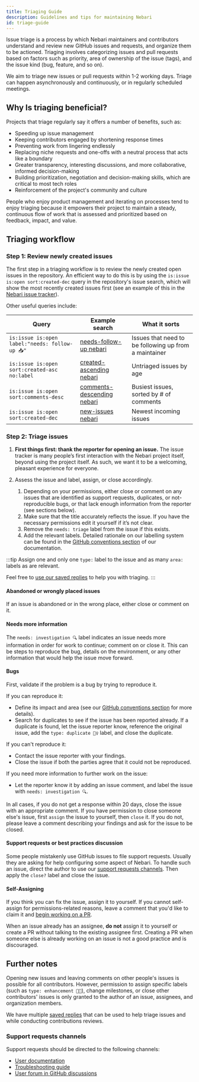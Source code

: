 ```yaml
---
title: Triaging Guide
description: Guidelines and tips for maintaining Nebari
id: triage-guide
---
```


Issue triage is a process by which Nebari maintainers and contributors understand and review new GitHub issues and requests,
and organize them to be actioned. Triaging involves categorizing issues and pull requests based on factors such as priority,
area of ownership of the issue (tags), and the issue kind (bug, feature, and so on).

We aim to triage new issues or pull requests within 1-2 working days.
Triage can happen asynchronously and continuously, or in regularly scheduled meetings.

## Why Is triaging beneficial?

Projects that triage regularly say it offers a number of benefits, such as:

- Speeding up issue management
- Keeping contributors engaged by shortening response times
- Preventing work from lingering endlessly
- Replacing niche requests and one-offs with a neutral process that acts like a boundary
- Greater transparency, interesting discussions, and more collaborative, informed decision-making
- Building prioritization, negotiation and decision-making skills, which are critical to most tech roles
- Reinforcement of the project's community and culture

People who enjoy product management and iterating on processes tend to enjoy triaging because it empowers their project to maintain a steady,
continuous flow of work that is assessed and prioritized based on feedback, impact, and value.

## Triaging workflow

### Step 1: Review newly created issues

The first step in a triaging workflow is to review the newly created open issues in the repository.
An efficient way to do this is by using the `is:issue is:open sort:created-dec` query in the repository's issue search,
which will show the most recently created issues first (see an example of this in the [Nebari issue tracker](https://github.com/nebari-dev/nebari/issues?q=is%3Aissue+is%3Aopen+sort%3Acreated-desc)).

Other useful queries include:

|Query | Example search                                                                                                       | What it sorts                                           |
|------| ------------------------------------------------------------------------------------------------------------ | ------------------------------------------------------- |
|`is:issue is:open label:"needs: follow-up 📥" `| [needs-follow-up nebari](https://github.com/nebari-dev/nebari/issues?q=is%3Aissue+is%3Aopen+label%3A%22needs%3A+follow-up+%F0%9F%93%A5%22+)        | Issues that need to be following up from a maintainer                |
|`is:issue is:open sort:created-asc no:label`| [created-ascending nebari](https://github.com/nebari-dev/nebari/issues?q=is%3Aissue+is%3Aopen+sort%3Acreated-asc+no%3Alabel)     | Untriaged issues by age                                 |
|`is:issue is:open sort:comments-desc`| [comments-descending nebari](https://github.com/nebari-dev/nebari/issues?q=is%3Aissue+is%3Aopen+sort%3Acomments-desc) | Busiest issues, sorted by # of comments       |
|`is:issue is:open sort:created-dec`| [new-issues nebari](https://github.com/nebari-dev/nebari/issues?q=is%3Aopen+is%3Aissue)                 | Newest incoming issues                                  |

### Step 2: Triage issues

1. **First things first: thank the reporter for opening an issue.**
The issue tracker is many people’s first interaction with the Nebari project itself,
beyond using the project itself. As such, we want it to be a welcoming, pleasant experience for everyone.

2. Assess the issue and label, assign, or close accordingly.
   1. Depending on your permissions, either close or comment on any issues that are identified as support requests,
      duplicates, or not-reproducible bugs, or that lack enough information from the reporter (see sections below).
   2. Make sure that the title accurately reflects the issue. If you have the necessary permissions edit it yourself if it’s not clear.
   3. Remove the `needs: triage` label from the issue if this exists.
   4. Add the relevant labels.
      Detailed rationale on our labelling system can be found in the [GitHub conventions section][github-conventions] of our documentation.

:::tip
Assign one and only one `type:` label to the issue and as many `area:` labels as are relevant.

Feel free to [use our saved replies][saved-replies] to help you with triaging.
:::

#### Abandoned or wrongly placed issues

If an issue is abandoned or in the wrong place, either close or comment on it.

#### Needs more information

The `needs: investigation 🔍` label indicates an issue needs more information in order for work to continue; comment on or close it.
This can be steps to reproduce the bug, details on the environment, or any other information that would help the issue move forward.

#### Bugs

First, validate if the problem is a bug by trying to reproduce it.

If you can reproduce it:

- Define its impact and area (see our [GitHub conventions section][github-conventions] for more details).
- Search for duplicates to see if the issue has been reported already. If a duplicate is found, let the issue reporter know,
  reference the original issue, add the `type: duplicate 👯‍♀️` label, and close the duplicate.

If you can't reproduce it:

- Contact the issue reporter with your findings.
- Close the issue if both the parties agree that it could not be reproduced.

If you need more information to further work on the issue:

- Let the reporter know it by adding an issue comment, and label the issue with `needs: investigation 🔍`.

In all cases, if you do not get a response within 20 days, close the issue with an appropriate comment.
If you have permission to close someone else's issue, first `assign` the issue to yourself, then `close` it.
If you do not, please leave a comment describing your findings and ask for the issue to be closed.

#### Support requests or best practices discussion

Some people mistakenly use GitHub issues to file support requests. Usually they are asking for help configuring some aspect of Nebari.
To handle such an issue, direct the author to use our [support requests channels](#support-requests-channels).
Then apply the `close?` label and close the issue.

#### Self-Assigning

If you think you can fix the issue, assign it to yourself. If you cannot self-assign for permissions-related reasons,
leave a comment that you'd like to claim it and [begin working on a PR][code-contributions].

When an issue already has an assignee, **do not** assign it to yourself or create a PR without talking to the existing assignee first.
Creating a PR when someone else is already working on an issue is not a good practice and is discouraged.

## Further notes

Opening new issues and leaving comments on other people's issues is possible for all contributors.
However, permission to assign specific labels (such as `type: enhancement 💅🏼`), change milestones,
or close other contributors' issues is only granted to the author of an issue, assignees, and organization members.

We have multiple [saved replies][saved-replies] that can be used to help triage issues and while conducting contributions reviews.

### Support requests channels

Support requests should be directed to the following channels:

- [User documentation](https://nebari.dev/docs/welcome)
- [Troubleshooting guide][troubleshooting]
- [User forum in GitHub discussions](https://github.com/orgs/nebari-dev/discussions)

<!-- Internal links -->

[code-contributions]: community/code-contributions.mdx
[github-conventions]: community/maintainers/github-conventions.md
[troubleshooting]: ../../troubleshooting.mdx
[saved-replies]: ./saved-replies.md
